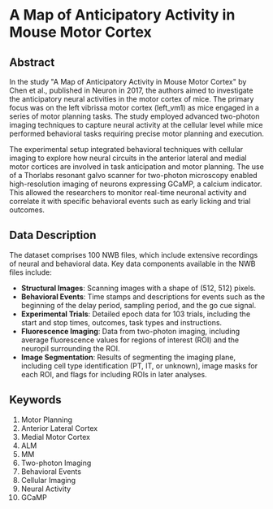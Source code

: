 # A Map of Anticipatory Activity in Mouse Motor Cortex

## Abstract
In the study "A Map of Anticipatory Activity in Mouse Motor Cortex" by Chen et al., published in Neuron in 2017, the authors aimed to investigate the anticipatory neural activities in the motor cortex of mice. The primary focus was on the left vibrissa motor cortex (left_vm1) as mice engaged in a series of motor planning tasks. The study employed advanced two-photon imaging techniques to capture neural activity at the cellular level while mice performed behavioral tasks requiring precise motor planning and execution.

The experimental setup integrated behavioral techniques with cellular imaging to explore how neural circuits in the anterior lateral and medial motor cortices are involved in task anticipation and motor planning. The use of a Thorlabs resonant galvo scanner for two-photon microscopy enabled high-resolution imaging of neurons expressing GCaMP, a calcium indicator. This allowed the researchers to monitor real-time neuronal activity and correlate it with specific behavioral events such as early licking and trial outcomes.

## Data Description
The dataset comprises 100 NWB files, which include extensive recordings of neural and behavioral data. Key data components available in the NWB files include:

- **Structural Images**: Scanning images with a shape of (512, 512) pixels.
- **Behavioral Events**: Time stamps and descriptions for events such as the beginning of the delay period, sampling period, and the go cue signal.
- **Experimental Trials**: Detailed epoch data for 103 trials, including the start and stop times, outcomes, task types and instructions.
- **Fluorescence Imaging**: Data from two-photon imaging, including average fluorescence values for regions of interest (ROI) and the neuropil surrounding the ROI.
- **Image Segmentation**: Results of segmenting the imaging plane, including cell type identification (PT, IT, or unknown), image masks for each ROI, and flags for including ROIs in later analyses.

## Keywords
1. Motor Planning
2. Anterior Lateral Cortex
3. Medial Motor Cortex
4. ALM
5. MM
6. Two-photon Imaging
7. Behavioral Events
8. Cellular Imaging
9. Neural Activity
10. GCaMP